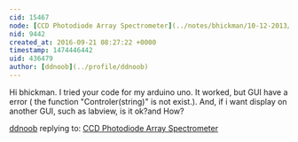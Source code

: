 ```yaml
---
cid: 15467
node: [CCD Photodiode Array Spectrometer](../notes/bhickman/10-12-2013/ccd-diodearray-spectrometer)
nid: 9442
created_at: 2016-09-21 08:27:22 +0000
timestamp: 1474446442
uid: 436479
author: [ddnoob](../profile/ddnoob)
---
```


Hi bhickman. I tried your code for my arduino uno. It worked, but GUI have a error ( the function "Controler(string)" is not exist.). And, if i want display on another GUI, such as labview, is it ok?and How?

[ddnoob](../profile/ddnoob) replying to: [CCD Photodiode Array Spectrometer](../notes/bhickman/10-12-2013/ccd-diodearray-spectrometer)

